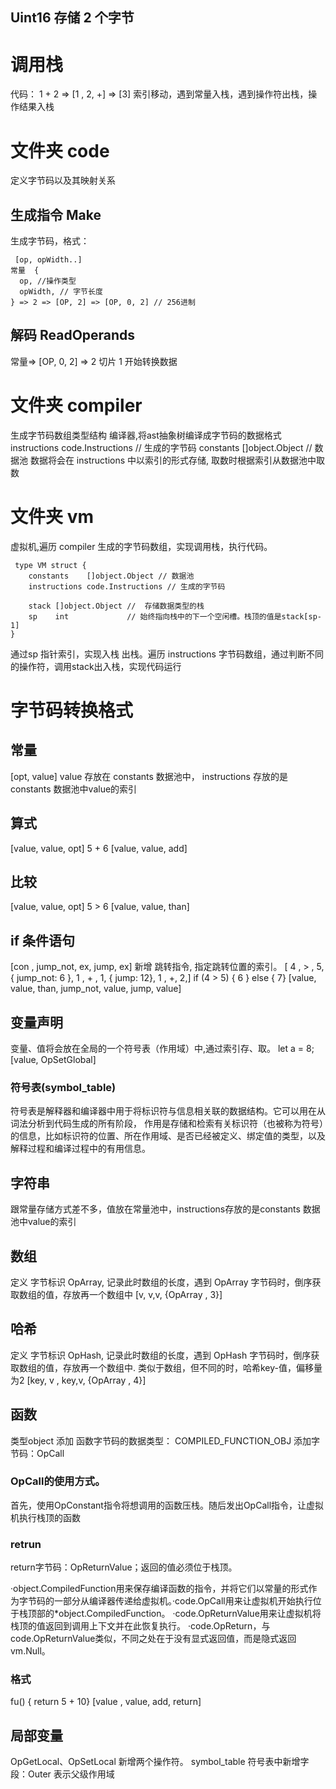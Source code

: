 ## Uint16 存储 2 个字节
# 调用栈
代码： 1 + 2  => [1 , 2, +] => [3]
索引移动，遇到常量入栈，遇到操作符出栈，操作结果入栈
# 文件夹 code
定义字节码以及其映射关系
## 生成指令 Make
生成字节码，格式： 
```
 [op, opWidth..]
常量  {
  op, //操作类型
  opWidth, // 字节长度
} => 2 => [OP, 2] => [OP, 0, 2] // 256进制

```
## 解码 ReadOperands
常量=> [OP, 0, 2] => 2
切片 1 开始转换数据
# 文件夹 compiler
生成字节码数组类型结构
编译器,将ast抽象树编译成字节码的数据格式
instructions code.Instructions // 生成的字节码
constants    []object.Object   // 数据池
数据将会在 instructions 中以索引的形式存储, 取数时根据索引从数据池中取数
# 文件夹 vm
虚拟机,遍历 compiler 生成的字节码数组，实现调用栈，执行代码。
```
 type VM struct {
	constants    []object.Object // 数据池
	instructions code.Instructions // 生成的字节码

	stack []object.Object //  存储数据类型的栈
	sp    int             // 始终指向栈中的下一个空闲槽。栈顶的值是stack[sp-1]
}
```
通过sp 指针索引，实现入栈 出栈。遍历 instructions 字节码数组，通过判断不同的操作符，调用stack出入栈，实现代码运行

# 字节码转换格式
## 常量
[opt, value]
value 存放在  constants 数据池中，
instructions 存放的是constants 数据池中value的索引
## 算式
[value, value, opt]
5 + 6
[value, value, add]
## 比较
[value, value, opt]
5 > 6
[value, value, than]
## if 条件语句
[con , jump_not, ex, jump, ex]
新增 跳转指令, 指定跳转位置的索引。
[ 4 , > , 5, { jump_not: 6 }, 1 , + , 1, { jump: 12}, 1 , +, 2,]
if (4 > 5) { 6 } else { 7}
[value, value, than, jump_not, value, jump, value]
## 变量声明
变量、值将会放在全局的一个符号表（作用域）中,通过索引存、取。
let a = 8;
[value, OpSetGlobal]
### 符号表(symbol_table)
符号表是解释器和编译器中用于将标识符与信息相关联的数据结构。它可以用在从词法分析到代码生成的所有阶段，
作用是存储和检索有关标识符（也被称为符号）的信息，比如标识符的位置、所在作用域、是否已经被定义、绑定值的类型，以及解释过程和编译过程中的有用信息。
## 字符串 
跟常量存储方式差不多，值放在常量池中，instructions存放的是constants 数据池中value的索引
## 数组
定义 字节标识 OpArray, 记录此时数组的长度，遇到 OpArray 字节码时，倒序获取数组的值，存放再一个数组中
[v, v,v, {OpArray , 3}]

## 哈希
定义 字节标识 OpHash, 记录此时数组的长度，遇到 OpHash 字节码时，倒序获取数组的值，存放再一个数组中.
类似于数组，但不同的时，哈希key-值，偏移量为2
[key, v , key,v, {OpArray , 4}]

## 函数
类型object 添加 函数字节码的数据类型： COMPILED_FUNCTION_OBJ
添加字节码：OpCall
### OpCall的使用方式。
首先，使用OpConstant指令将想调用的函数压栈。随后发出OpCall指令，让虚拟机执行栈顶的函数
### retrun 
return字节码：OpReturnValue；返回的值必须位于栈顶。

·object.CompiledFunction用来保存编译函数的指令，并将它们以常量的形式作为字节码的一部分从编译器传递给虚拟机。·code.OpCall用来让虚拟机开始执行位于栈顶部的*object.CompiledFunction。
·code.OpReturnValue用来让虚拟机将栈顶的值返回到调用上下文并在此恢复执行。
·code.OpReturn，与code.OpReturnValue类似，不同之处在于没有显式返回值，而是隐式返回vm.Null。

### 格式
fu() { return 5 + 10}
[value , value, add, return]

## 局部变量
OpGetLocal、OpSetLocal 新增两个操作符。
symbol_table 符号表中新增字段：Outer 表示父级作用域